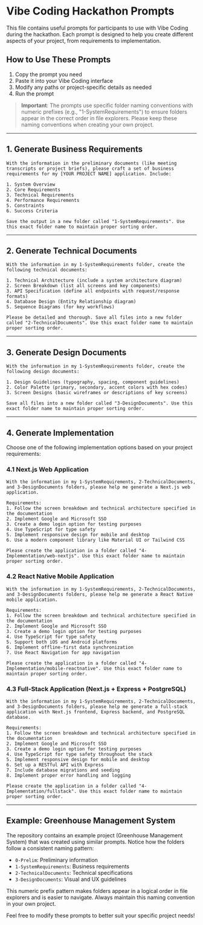 # Vibe Coding Hackathon Prompts

This file contains useful prompts for participants to use with Vibe Coding during the hackathon. Each prompt is designed to help you create different aspects of your project, from requirements to implementation.

## How to Use These Prompts

1. Copy the prompt you need
2. Paste it into your Vibe Coding interface
3. Modify any paths or project-specific details as needed
4. Run the prompt

> **Important**: The prompts use specific folder naming conventions with numeric prefixes (e.g., "1-SystemRequirements") to ensure folders appear in the correct order in file explorers. Please keep these naming conventions when creating your own project.

---

## 1. Generate Business Requirements

```
With the information in the preliminary documents (like meeting transcripts or project briefs), please craft a set of business requirements for my [YOUR PROJECT NAME] application. Include:

1. System Overview
2. Core Requirements
3. Technical Requirements
4. Performance Requirements
5. Constraints
6. Success Criteria

Save the output in a new folder called "1-SystemRequirements". Use this exact folder name to maintain proper sorting order.
```

---

## 2. Generate Technical Documents

```
With the information in my 1-SystemRequirements folder, create the following technical documents:

1. Technical Architecture (include a system architecture diagram)
2. Screen Breakdown (list all screens and key components)
3. API Specification (define all endpoints with request/response formats)
4. Database Design (Entity Relationship diagram)
5. Sequence Diagrams (for key workflows)

Please be detailed and thorough. Save all files into a new folder called "2-TechnicalDocuments". Use this exact folder name to maintain proper sorting order.
```

---

## 3. Generate Design Documents

```
With the information in my 1-SystemRequirements folder, create the following design documents:

1. Design Guidelines (typography, spacing, component guidelines)
2. Color Palette (primary, secondary, accent colors with hex codes)
3. Screen Designs (basic wireframes or descriptions of key screens)

Save all files into a new folder called "3-DesignDocuments". Use this exact folder name to maintain proper sorting order.
```

---

## 4. Generate Implementation

Choose one of the following implementation options based on your project requirements:

### 4.1 Next.js Web Application

```
With the information in my 1-SystemRequirements, 2-TechnicalDocuments, and 3-DesignDocuments folders, please help me generate a Next.js web application.

Requirements:
1. Follow the screen breakdown and technical architecture specified in the documentation
2. Implement Google and Microsoft SSO
3. Create a demo login option for testing purposes
4. Use TypeScript for type safety
5. Implement responsive design for mobile and desktop
6. Use a modern component library like Material UI or Tailwind CSS

Please create the application in a folder called "4-Implementation/web-nextjs". Use this exact folder name to maintain proper sorting order.
```

### 4.2 React Native Mobile Application

```
With the information in my 1-SystemRequirements, 2-TechnicalDocuments, and 3-DesignDocuments folders, please help me generate a React Native mobile application.

Requirements:
1. Follow the screen breakdown and technical architecture specified in the documentation
2. Implement Google and Microsoft SSO
3. Create a demo login option for testing purposes
4. Use TypeScript for type safety
5. Support both iOS and Android platforms
6. Implement offline-first data synchronization
7. Use React Navigation for app navigation

Please create the application in a folder called "4-Implementation/mobile-reactnative". Use this exact folder name to maintain proper sorting order.
```

### 4.3 Full-Stack Application (Next.js + Express + PostgreSQL)

```
With the information in my 1-SystemRequirements, 2-TechnicalDocuments, and 3-DesignDocuments folders, please help me generate a full-stack application with Next.js frontend, Express backend, and PostgreSQL database.

Requirements:
1. Follow the screen breakdown and technical architecture specified in the documentation
2. Implement Google and Microsoft SSO
3. Create a demo login option for testing purposes
4. Use TypeScript for type safety throughout the stack
5. Implement responsive design for mobile and desktop
6. Set up a RESTful API with Express
7. Include database migrations and seeding
8. Implement proper error handling and logging

Please create the application in a folder called "4-Implementation/fullstack". Use this exact folder name to maintain proper sorting order.
```

---

## Example: Greenhouse Management System

The repository contains an example project (Greenhouse Management System) that was created using similar prompts. Notice how the folders follow a consistent naming pattern:

- `0-Prelim`: Preliminary information
- `1-SystemRequirements`: Business requirements 
- `2-TechnicalDocuments`: Technical specifications
- `3-DesignDocuments`: Visual and UX guidelines

This numeric prefix pattern makes folders appear in a logical order in file explorers and is easier to navigate. Always maintain this naming convention in your own project.

Feel free to modify these prompts to better suit your specific project needs!